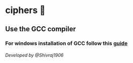 # ciphers 🤖

## Use the GCC compiler
### For windows installation of GCC follow this [guide](https://code.visualstudio.com/docs/cpp/config-mingw)



###### Developed by @Shivraj1906
